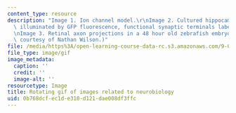 ```yaml
---
content_type: resource
description: "Image 1. Ion channel model.\r\nImage 2. Cultured hippocampal neuron\
  \ illuminated by GFP fluorescence, functional synaptic terminals labeled with FM4-64.\r\
  \nImage 3. Retinal axon projections in a 48 hour old zebrafish embryo.\r\n(Images\
  \ courtesy of Nathan Wilson.)"
file: /media/https%3A/open-learning-course-data-rc.s3.amazonaws.com/9-013j-cell-and-molecular-neurobiology-spring-2008/0b768dcfec1de310d121dae008df3ffc_chp_nathan.gif
file_type: image/gif
image_metadata:
  caption: ''
  credit: ''
  image-alt: ''
resourcetype: Image
title: Rotating gif of images related to neurobiology
uid: 0b768dcf-ec1d-e310-d121-dae008df3ffc
---
```

